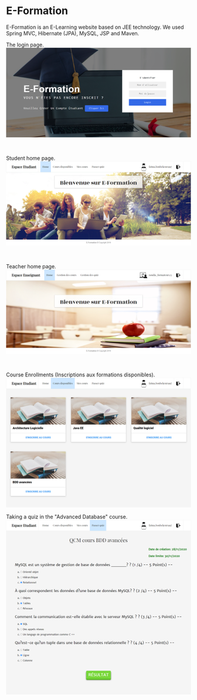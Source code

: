 # E-Formation
E-Formation is an E-Learning website based on JEE technology. We used Spring MVC, Hibernate (JPA), MySQL, JSP and Maven. 

The login page. 
<img  src="Screenshots/Home page.png">

<br /> 

Student home page. 
<img src="Screenshots/Student Home Page.png">

<br /> 

Teacher home page.
<img src="Screenshots/Teacher Home Page.png">

<br /> 

Course Enrollments (Inscriptions aux formations disponibles).
<img src="Screenshots/Inscription aux formations.png">

Taking a quiz in the "Advanced Database" course.
<img src="Screenshots/Passer Quiz.png">
